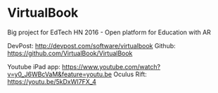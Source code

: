 # VirtualBook

Big project for EdTech HN 2016 - Open platform for Education with AR

DevPost: http://devpost.com/software/virtualbook
Github: https://github.com/VirtualBook/VirtualBook

Youtube
iPad app: https://www.youtube.com/watch?v=y0_J6WBcVaM&feature=youtu.be
Oculus Rift: https://youtu.be/5kDxWI7FX_4
